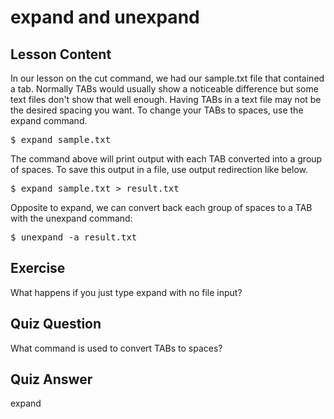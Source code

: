 
# expand and unexpand

## Lesson Content

In our lesson on the cut command, we had our sample.txt file that contained a tab. Normally TABs would usually show a noticeable difference but some text files don't show that well enough. Having TABs in a text file may not be the desired spacing you want. To change your TABs to spaces, use the expand command. 

<pre>$ expand sample.txt</pre>

The command above will print output with each TAB converted into a group of spaces. To save this output in a file, use output redirection like below.

<pre>$ expand sample.txt > result.txt</pre>

Opposite to expand, we can convert back each group of spaces to a TAB with the unexpand command: 

<pre>$ unexpand -a result.txt</pre>

## Exercise

What happens if you just type expand with no file input?

## Quiz Question

What command is used to convert TABs to spaces? 

## Quiz Answer

expand
